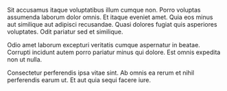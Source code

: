 Sit accusamus itaque voluptatibus illum cumque non. Porro voluptas assumenda laborum dolor omnis. Et itaque eveniet amet. Quia eos minus aut similique aut adipisci recusandae. Quasi dolores fugiat quis asperiores voluptates. Odit pariatur sed et similique.
 Odio amet laborum excepturi veritatis cumque aspernatur in beatae. Corrupti incidunt autem porro pariatur minus qui dolore. Est omnis expedita non ut nulla.
 Consectetur perferendis ipsa vitae sint. Ab omnis ea rerum et nihil perferendis earum ut. Et aut quia sequi facere iure.